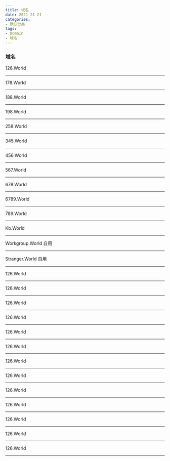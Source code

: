 ```yaml
---
title: 域名
date: 2021-21-21
categories:
- 默认分类
tags:
- Domain
- 域名
---
```


### 域名


   126.World
   - - - -
   178.World
   - - - -
   188.World 
   - - - -
   198.World
   - - - -
   258.World
   - - - -
   345.World
   - - - -
   456.World
   - - - -
   567.World
   - - - -
   678.World
   - - - -
   6789.World
   - - - -
   789.World
   - - - -
   Kb.World
   - - - -
   Workgroup.World 自用
   - - - -
   Stranger.World 自用
   - - - -
   126.World
   - - - -
   126.World
   - - - -
   126.World
   - - - -
   126.World
   - - - -
   126.World
   - - - -
   126.World
   - - - -
   126.World
   - - - -
   126.World
   - - - -
   126.World
   - - - -
   126.World
   - - - -
   126.World
   - - - -
   126.World
   - - - -
   126.World
   - - - -
